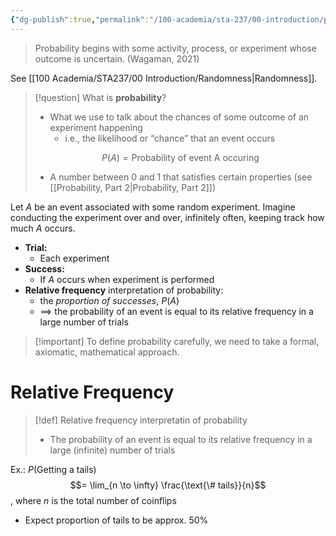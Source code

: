 ```yaml
---
{"dg-publish":true,"permalink":"/100-academia/sta-237/00-introduction/probability/","tags":["#lecture","#note","university"],"created":"2024-09-05T07:46:11.000-07:00","updated":"2024-10-30T17:51:50.049-07:00"}
---
```



> Probability begins with some activity, process, or experiment whose outcome is uncertain. (Wagaman, 2021)

See [[100 Academia/STA237/00 Introduction/Randomness\|Randomness]].

> [!question] What is **probability**?
> - What we use to talk about the chances of some outcome of an experiment happening
>     - i.e., the likelihood or “chance” that an event occurs
>
> $$P(A) = \text{Probability of event A occuring}$$
> - A number between 0 and 1 that satisfies certain properties (see [[Probability, Part 2\|Probability, Part 2]])

Let $A$ be an event associated with some random experiment.
Imagine conducting the experiment over and over, infinitely often, keeping track how much $A$ occurs.
- **Trial:**
    - Each experiment
- **Success:**
    - If $A$ occurs when experiment is performed
- **Relative frequency** interpretation of probability:
    - the *proportion of successes*, $P(A)$
    - $\implies$ the probability of an event is equal to its relative frequency in a large number of trials

> [!important] To define probability carefully, we need to take a formal, axiomatic, mathematical approach.

# Relative Frequency

> [!def] Relative frequency interpretatin of probability
> - The probability of an event is equal to its relative frequency in a large (infinite) number of trials

Ex.: $P(\text{Getting a tails})$
$$= \lim_{n \to \infty} \frac{\text{\# tails}}{n}$$, where $n$ is the total number of coinflips

- Expect proportion of tails to be approx. 50%